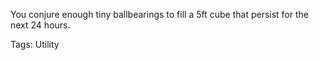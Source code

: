 You conjure enough tiny ballbearings to fill a 5ft cube that persist for the next 24 hours.

Tags: Utility